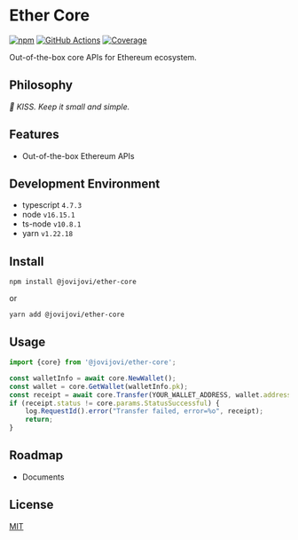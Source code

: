 # Ether Core

[![npm](https://img.shields.io/npm/v/@jovijovi/ether-core.svg)](https://www.npmjs.com/package/@jovijovi/ether-core)
[![GitHub Actions](https://github.com/jovijovi/ether-core/workflows/Test/badge.svg)](https://github.com/jovijovi/ether-core)
[![Coverage](https://img.shields.io/codecov/c/github/jovijovi/ether-core?label=\&logo=codecov\&logoColor=fff)](https://codecov.io/gh/jovijovi/ether-core)

Out-of-the-box core APIs for Ethereum ecosystem.

## Philosophy

*:kiss: KISS. Keep it small and simple.*

## Features

- Out-of-the-box Ethereum APIs

## Development Environment

- typescript `4.7.3`
- node `v16.15.1`
- ts-node `v10.8.1`
- yarn `v1.22.18`

## Install

```shell
npm install @jovijovi/ether-core
```

or

```shell
yarn add @jovijovi/ether-core
```

## Usage

```typescript
import {core} from '@jovijovi/ether-core';

const walletInfo = await core.NewWallet();
const wallet = core.GetWallet(walletInfo.pk);
const receipt = await core.Transfer(YOUR_WALLET_ADDRESS, wallet.address, '1', wallet.privateKey);
if (receipt.status != core.params.StatusSuccessful) {
	log.RequestId().error("Transfer failed, error=%o", receipt);
	return;
}
```

## Roadmap

- Documents

## License

[MIT](LICENSE)
